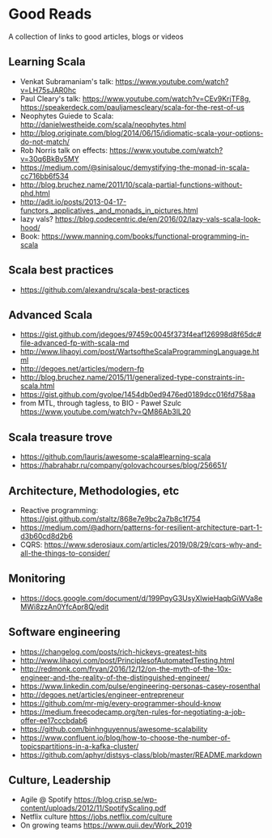 # Good Reads
A collection of links to good articles, blogs or videos


## Learning Scala
* Venkat Subramaniam's talk: https://www.youtube.com/watch?v=LH75sJAR0hc
* Paul Cleary's talk: https://www.youtube.com/watch?v=CEv9KrjTF8g, https://speakerdeck.com/pauljamescleary/scala-for-the-rest-of-us
* Neophytes Guiede to Scala: http://danielwestheide.com/scala/neophytes.html 
* http://blog.originate.com/blog/2014/06/15/idiomatic-scala-your-options-do-not-match/
* Rob Norris talk on effects: https://www.youtube.com/watch?v=30q6BkBv5MY
* https://medium.com/@sinisalouc/demystifying-the-monad-in-scala-cc716bb6f534
* http://blog.bruchez.name/2011/10/scala-partial-functions-without-phd.html
* http://adit.io/posts/2013-04-17-functors,_applicatives,_and_monads_in_pictures.html
* lazy vals? https://blog.codecentric.de/en/2016/02/lazy-vals-scala-look-hood/
* Book: https://www.manning.com/books/functional-programming-in-scala

## Scala best practices
* https://github.com/alexandru/scala-best-practices

## Advanced Scala
* https://gist.github.com/jdegoes/97459c0045f373f4eaf126998d8f65dc#file-advanced-fp-with-scala-md
* http://www.lihaoyi.com/post/WartsoftheScalaProgrammingLanguage.html
* http://degoes.net/articles/modern-fp
* http://blog.bruchez.name/2015/11/generalized-type-constraints-in-scala.html
* https://gist.github.com/gvolpe/1454db0ed9476ed0189dcc016fd758aa
* from MTL, through tagless, to BIO - Paweł Szulc https://www.youtube.com/watch?v=QM86Ab3lL20

## Scala treasure trove
* https://github.com/lauris/awesome-scala#learning-scala
* https://habrahabr.ru/company/golovachcourses/blog/256651/

## Architecture, Methodologies, etc
* Reactive programming: https://gist.github.com/staltz/868e7e9bc2a7b8c1f754
* https://medium.com/@adhorn/patterns-for-resilient-architecture-part-1-d3b60cd8d2b6
* CQRS: https://www.sderosiaux.com/articles/2019/08/29/cqrs-why-and-all-the-things-to-consider/

## Monitoring
* https://docs.google.com/document/d/199PqyG3UsyXlwieHaqbGiWVa8eMWi8zzAn0YfcApr8Q/edit

## Software engineering
* https://changelog.com/posts/rich-hickeys-greatest-hits
* http://www.lihaoyi.com/post/PrinciplesofAutomatedTesting.html
* http://redmonk.com/fryan/2016/12/12/on-the-myth-of-the-10x-engineer-and-the-reality-of-the-distinguished-engineer/
* https://www.linkedin.com/pulse/engineering-personas-casey-rosenthal
* http://degoes.net/articles/engineer-entrepreneur
* https://github.com/mr-mig/every-programmer-should-know
* https://medium.freecodecamp.org/ten-rules-for-negotiating-a-job-offer-ee17cccbdab6
* https://github.com/binhnguyennus/awesome-scalability
* https://www.confluent.io/blog/how-to-choose-the-number-of-topicspartitions-in-a-kafka-cluster/
* https://github.com/aphyr/distsys-class/blob/master/README.markdown

## Culture, Leadership
* Agile @ Spotify https://blog.crisp.se/wp-content/uploads/2012/11/SpotifyScaling.pdf
* Netflix culture https://jobs.netflix.com/culture
* On growing teams https://www.quii.dev/Work_2019

